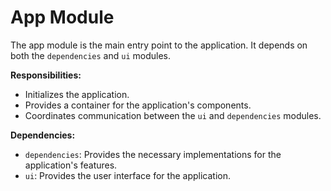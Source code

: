 # App Module

The app module is the main entry point to the application. It depends on both the `dependencies` and `ui` modules.

**Responsibilities:**

* Initializes the application.
* Provides a container for the application's components.
* Coordinates communication between the `ui` and `dependencies` modules.

**Dependencies:**

* `dependencies`: Provides the necessary implementations for the application's features.
* `ui`: Provides the user interface for the application.